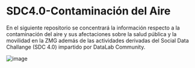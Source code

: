 # SDC4.0-Contaminación del Aire


En el siguiente repositorio se concentrará la información respecto a la contaminación del aire y sus afectaciones sobre la salud pública y la movilidad en la ZMG además de las actividades derivadas del Social Data Challange (SDC 4.0) impartido por DataLab Community. 


![image](https://user-images.githubusercontent.com/68882204/128651875-b8a7af4c-ef47-48ec-bd4a-1214789354b8.png)

